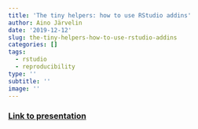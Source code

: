 ```yaml
---
title: 'The tiny helpers: how to use RStudio addins'
author: Aino Järvelin
date: '2019-12-12'
slug: the-tiny-helpers-how-to-use-rstudio-addins
categories: []
tags:
  - rstudio
  - reproducibility
type: ''
subtitle: ''
image: ''
---
```


### [Link to presentation](https://bdicodeclub.netlify.com/slides/addins.html)
